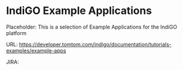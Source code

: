 # IndiGO Example Applications

Placeholder: This is a selection of Example Applications for the IndiGO platform

URL: https://developer.tomtom.com/indigo/documentation/tutorials-examples/example-apps

JIRA: 
